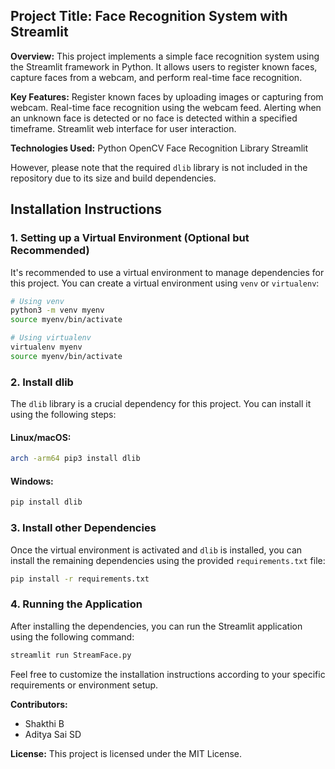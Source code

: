 ## **Project Title: Face Recognition System with Streamlit**

**Overview:**
This project implements a simple face recognition system using the Streamlit framework in Python. It allows users to register known faces, capture faces from a webcam, and perform real-time face recognition.

**Key Features:**
Register known faces by uploading images or capturing from webcam.
Real-time face recognition using the webcam feed.
Alerting when an unknown face is detected or no face is detected within a specified timeframe.
Streamlit web interface for user interaction.

**Technologies Used:**
Python
OpenCV
Face Recognition Library
Streamlit

However, please note that the required `dlib` library is not included in the repository due to its size and build dependencies.

## Installation Instructions

### 1. Setting up a Virtual Environment (Optional but Recommended)
It's recommended to use a virtual environment to manage dependencies for this project. You can create a virtual environment using `venv` or `virtualenv`:

```bash
# Using venv
python3 -m venv myenv
source myenv/bin/activate

# Using virtualenv
virtualenv myenv
source myenv/bin/activate
```

### 2. Install dlib
The `dlib` library is a crucial dependency for this project. You can install it using the following steps:

#### Linux/macOS:
```bash
arch -arm64 pip3 install dlib
```

#### Windows:
```bash
pip install dlib
```

### 3. Install other Dependencies
Once the virtual environment is activated and `dlib` is installed, you can install the remaining dependencies using the provided `requirements.txt` file:

```bash
pip install -r requirements.txt
```

### 4. Running the Application
After installing the dependencies, you can run the Streamlit application using the following command:

```bash
streamlit run StreamFace.py
```

Feel free to customize the installation instructions according to your specific requirements or environment setup.

**Contributors:**
* Shakthi B
* Aditya Sai SD
  
**License:**
This project is licensed under the MIT License.
